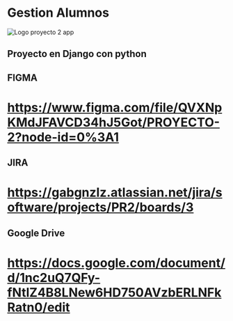 
# Gestion Alumnos

![Logo proyecto 2 app](Proyecto_2/webProyecto2app/static/img/logo.png)

## Proyecto en Django con python
## FIGMA
# https://www.figma.com/file/QVXNpKMdJFAVCD34hJ5Got/PROYECTO-2?node-id=0%3A1
## JIRA
# https://gabgnzlz.atlassian.net/jira/software/projects/PR2/boards/3
## Google Drive
# https://docs.google.com/document/d/1nc2uQ7QFy-fNtlZ4B8LNew6HD750AVzbERLNFkRatn0/edit




